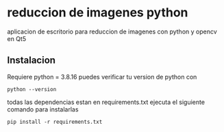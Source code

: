 # reduccion de imagenes python
 aplicacion de escritorio para reduccion de imagenes con python y opencv en Qt5

## Instalacion
Requiere python = 3.8.16 puedes verificar tu version de python con
```
python --version
```

todas las dependencias estan en requirements.txt ejecuta el siguiente comando para instalarlas
```
pip install -r requirements.txt
```

